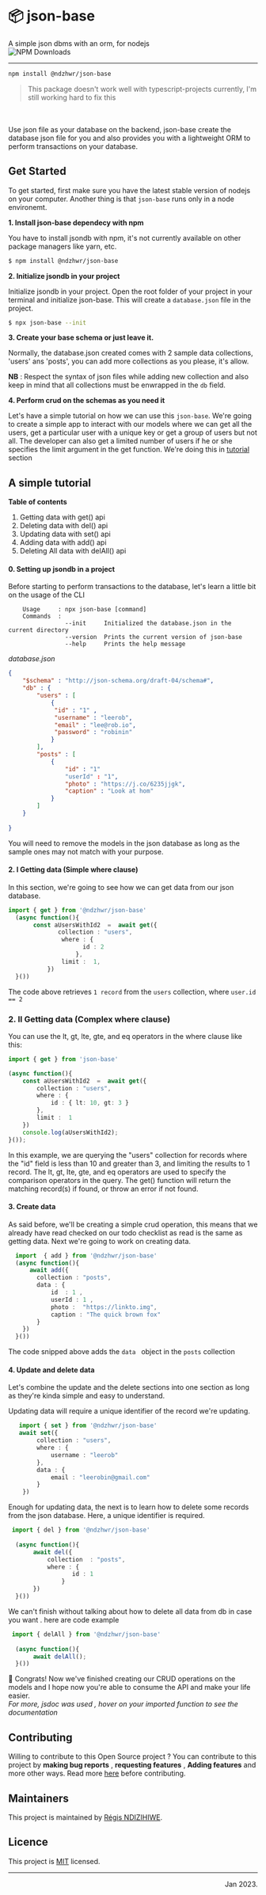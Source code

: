 # **📦 json-base**
A simple json dbms with an orm, for nodejs
</br>
![NPM Downloads](https://img.shields.io/npm/dw/@ndzhwr/json-base?style=flat-square)
___

```bash
npm install @ndzhwr/json-base
```
<blockquote>
 This package doesn't work well with typescript-projects currently, I'm still working hard to fix this
</blockquote>

<br></br>
Use json file as your database on the backend, json-base create the database json file for you and also provides you with a lightweight ORM to perform transactions on your database.

## Get Started

To get started, first make sure you have the latest stable version of nodejs on your computer. Another thing is that `json-base` runs only in a node environemt.


**1. Install json-base dependecy with npm**  

You have to install jsondb with npm, it's not currently available on other package managers like yarn, etc.
```bash
$ npm install @ndzhwr/json-base
```

**2. Initialize jsondb in your project**  

Initialize jsondb in your project. Open the root folder of your project in your terminal and initialize json-base. This will create a `database.json` file in the project.

```bash
$ npx json-base --init
```

**3. Create your base schema or just leave it.**  

Normally, the database.json created comes with 2 sample data collections, 'users' ans 'posts', you can add more collections as you please, it's allow.   

**NB** : Respect the syntax of json files while adding new collection and also keep in mind that all collections must be enwrapped in the  `db`  field.
<br>


**4. Perform crud on the schemas as you need it**  

Let's have a simple tutorial on how we can use this `json-base`. We're going to create a simple app to interact with our models where we can get all the  users, get a particular user with a unique key or get a group of users but not all. The developer can also get a limited number of users if he or she specifies the limit argument in the get function. We're doing this in [tutorial](#a-simple-tutorial) section

## A simple tutorial 

**Table of contents**  
1. Getting data with get() api
2. Deleting data with del() api
3. Updating data with set() api
4. Adding data with add() api
5. Deleting All data with delAll() api

#### 0. Setting up jsondb in a project
Before starting to perform transactions to the database, let's 
learn a little bit on the usage of the  CLI 
```
    Usage     : npx json-base [command]
    Commands  :  
                --init     Initialized the database.json in the current directory
                --version  Prints the current version of json-base
                --help     Prints the help message

```

*database.json*
```json
{
    "$schema" : "http://json-schema.org/draft-04/schema#",
    "db" : {
        "users" : [
            {
             "id" : "1" ,
             "username" : "leerob",
             "email" : "lee@rob.io",
             "password" : "robinin"   
            }
        ],
        "posts" : [
            {
                "id" : "1"
                "userId" : "1",
                "photo" : "https://j.co/6235jjgk",
                "caption" : "Look at hom"
            }
        ]
    }
    
}
```

You will need to remove the models in the json database as long as the sample ones may not match  with your purpose.

#### 2. I Getting data (Simple where clause)
In this section, we're going to see how we can get data from our json database.   
```ts
import { get } from '@ndzhwr/json-base'
  (async function(){
       const aUsersWithId2  =  await get({
              collection : "users",
               where : {
                     id : 2
                   },
               limit :  1,
           })
  }())
```
The code above retrieves `1 record` from the `users` collection, where `user.id == 2` 
### 2. II Getting data (Complex where clause)

You can use the lt, gt, lte, gte, and eq operators in the where clause like this:

```typescript
import { get } from 'json-base'

(async function(){
    const aUsersWithId2  =  await get({
        collection : "users",
        where : {
            id : { lt: 10, gt: 3 }
        },
        limit :  1
    })
    console.log(aUsersWithId2);
}());
```
In this example, we are querying the "users" collection for records where the "id" field is less than 10 and greater than 3, and limiting the results to 1 record. The lt, gt, lte, gte, and eq operators are used to specify the comparison operators in the query. The get() function will return the matching record(s) if found, or throw an error if not found.

#### 3. Create data
As said before, we'll be creating  a simple crud operation, this means that we already have read checked on our todo checklist as read is the same as getting data. Next we're going to work on creating data.
```ts
  import  { add } from '@ndzhwr/json-base'
  (async function(){
      await add({
        collection : "posts",
        data : {
            id  : 1 ,
            userId : 1 ,
            photo :  "https://linkto.img",
            caption : "The quick brown fox"
        }
    })
  }())
```
The code snipped above adds the `data ` object in the `posts` collection 

#### 4. Update and delete data

Let's combine the update and  the delete  sections into one section as long as they're kinda simple and easy to understand.

Updating data will require a unique identifier of the record we're updating.
```ts
   import { set } from '@ndzhwr/json-base'
   await set({
        collection : "users",
        where : {
            username : "leerob"
        },
        data : {
            email : "leerobin@gmail.com"
        }
    })
```

Enough for updating data, the next is to learn how to delete some records from the json database. Here, a unique identifier is required.

```ts
 import { del } from '@ndzhwr/json-base'
  
  (async function(){
       await del({
           collection  : "posts",
           where : {
                  id : 1 
               }     
       })
  }())
```


We can't finish without talking about how to delete all data from db in case you want . here are code example

```ts
 import { delAll } from '@ndzhwr/json-base'
  
  (async function(){
       await delAll();
  }())

```


🎉 Congrats! Now we've finished creating our CRUD operations on the models and I hope now you're able to consume the API and make your life easier.  
*For more, jsdoc was used , hover on your imported function to see the documentation*


## Contributing
Willing to contribute to this Open Source project ?
You can contribute to this project by **making bug reports** , **requesting features** ,  **Adding features** and more other ways. Read more  [here](CONTRIBUTING.md) before contributing.

## Maintainers
This project is  maintained by [R&eacute;gis NDIZIHIWE](https://github.com/ndzhwr).  
<!-- You can buy him coffee on  <a style="color:yellow;" href="https://www.buymeacoffee.com/ndzhwr">Buymeacoffee</a> -->

## Licence
This project is [MIT](LICENSE) licensed.
___

<p align="right"> Jan 2023. </p>
